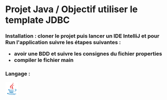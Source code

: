 <h1 align="left">Projet Java / Objectif utiliser le template JDBC</h1>

<h3 align="left">Installation : cloner le projet puis lancer un IDE IntelliJ et pour Run l'application suivre les étapes suivantes :  

  - avoir une BDD et suivre les consignes du fichier properties
  - compiler le fichier main
</h3>

<h3 align="left">Langage :</h3>
<p align="left">
  <a href="https://www.java.com" target="_blank" rel="noreferrer"> <img src="https://raw.githubusercontent.com/devicons/devicon/master/icons/java/java-original.svg" alt="java" width="40" height="40"/> </a>
</p>
